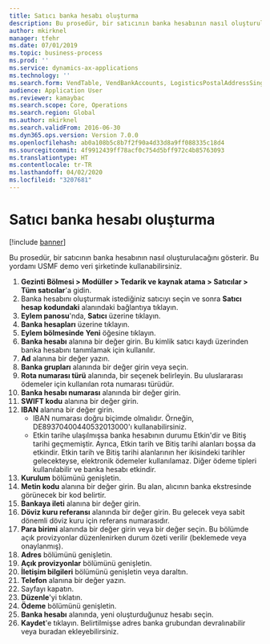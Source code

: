 ```yaml
---
title: Satıcı banka hesabı oluşturma
description: Bu prosedür, bir satıcının banka hesabının nasıl oluşturulacağını gösterir.
author: mkirknel
manager: tfehr
ms.date: 07/01/2019
ms.topic: business-process
ms.prod: ''
ms.service: dynamics-ax-applications
ms.technology: ''
ms.search.form: VendTable, VendBankAccounts, LogisticsPostalAddressSingle
audience: Application User
ms.reviewer: kamaybac
ms.search.scope: Core, Operations
ms.search.region: Global
ms.author: mkirknel
ms.search.validFrom: 2016-06-30
ms.dyn365.ops.version: Version 7.0.0
ms.openlocfilehash: ab0a108b5c8b7f2f90a4d33d8a9ff088335c18d4
ms.sourcegitcommit: 4f9912439ff78acf0c754d5bff972c4b85763093
ms.translationtype: HT
ms.contentlocale: tr-TR
ms.lasthandoff: 04/02/2020
ms.locfileid: "3207681"
---
```

# <a name="create-a-vendor-bank-account"></a>Satıcı banka hesabı oluşturma

[!include [banner](../../includes/banner.md)]

Bu prosedür, bir satıcının banka hesabının nasıl oluşturulacağını gösterir. Bu yordamı USMF demo veri şirketinde kullanabilirsiniz.

1. **Gezinti Bölmesi > Modüller > Tedarik ve kaynak atama > Satıcılar > Tüm satıcılar**'a gidin.
2. Banka hesabını oluşturmak istediğiniz satıcıyı seçin ve sonra **Satıcı hesap kodundaki** alanındaki bağlantıya tıklayın.
3. **Eylem panosu**'nda, **Satıcı** üzerine tıklayın.
4. **Banka hesapları** üzerine tıklayın.
5. **Eylem bölmesinde** **Yeni** öğesine tıklayın.
6. **Banka hesabı** alanına bir değer girin. Bu kimlik satıcı kaydı üzerinden banka hesabını tanımlamak için kullanılır.  
7. **Ad** alanına bir değer yazın.
8. **Banka grupları** alanında bir değer girin veya seçin.
9. **Rota numarası türü** alanında, bir seçenek belirleyin. Bu uluslararası ödemeler için kullanılan rota numarası türüdür.  
10. **Banka hesabı numarası** alanında bir değer girin.
11. **SWIFT kodu** alanına bir değer girin.
12. **IBAN** alanına bir değer girin.
    - IBAN numarası doğru biçimde olmalıdır. Örneğin, DE89370400440532013000'ı kullanabilirsiniz.  
    - Etkin tarihe ulaşılmışsa banka hesabının durumu Etkin'dir ve Bitiş tarihi geçmemiştir. Ayrıca, Etkin tarih ve Bitiş tarihi alanları boşsa da etkindir. Etkin tarih ve Bitiş tarihi alanlarının her ikisindeki tarihler gelecekteyse, elektronik ödemeler kullanılamaz. Diğer ödeme tipleri kullanılabilir ve banka hesabı etkindir.  
13. **Kurulum** bölümünü genişletin.
14. **Metin kodu** alanına bir değer girin. Bu alan, alıcının banka ekstresinde görünecek bir kod belirtir.  
15. **Bankaya ileti** alanına bir değer girin.
16. **Döviz kuru referansı** alanında bir değer girin. Bu gelecek veya sabit dönemli döviz kuru için referans numarasıdır.
17. **Para birimi** alanında bir değer girin veya bir değer seçin. Bu bölümde açık provizyonlar düzenlenirken durum özeti verilir (beklemede veya onaylanmış).  
18. **Adres** bölümünü genişletin.
19. **Açık provizyonlar** bölümünü genişletin.
20. **İletişim bilgileri** bölümünü genişletin veya daraltın.
21. **Telefon** alanına bir değer yazın.
22. Sayfayı kapatın.
23. **Düzenle**'yi tıklatın.
24. **Ödeme** bölümünü genişletin.
25. **Banka hesabı** alanında, yeni oluşturduğunuz hesabı seçin.
26. **Kaydet**'e tıklayın. Belirtilmişse adres banka grubundan devralınabilir veya buradan ekleyebilirsiniz.  

